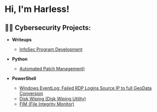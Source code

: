 <h1>Hi, I'm Harless! <br/> 

<h2>👨‍💻 Cybersecurity Projects:</h2>

- <b>Writeups</b>
  - [InfoSec Program Development](https://github.com/hdonelow/-Comprehensive-Information-Security-Program-Development)
 
- <b>Python</b>
  - [Automated Patch Management)](https://github.com/hdonelow]https://github.com/hdonelow/Automated-Patch-Management)
  
- <b>PowerShell</b>
  - [Windows EventLog: Failed RDP Logins Source IP to full GeoData Conversion](https://github.com/hdonelow/Failed-RDP-attack-showcase)
  - [Disk Wiping (Disk Wiping Utility)](https://github.com/hdonelow/Disk-Wipe-Utility-/tree/main)
  - [FIM (File Integrity Monitor)](https://github.com/hdonelow/PowerShell-FIM-EmailAlerts)


<!--

Here are some ideas to get you started:

- 🔭 I’m currently working on ...
- 🌱 I’m currently learning ...
- 👯 I’m looking to collaborate on ...
- 🤔 I’m looking for help with ...
- 💬 Ask me about ...
- 📫 How to reach me: ...
- 😄 Pronouns: ...
- ⚡ Fun fact: ...
-->
